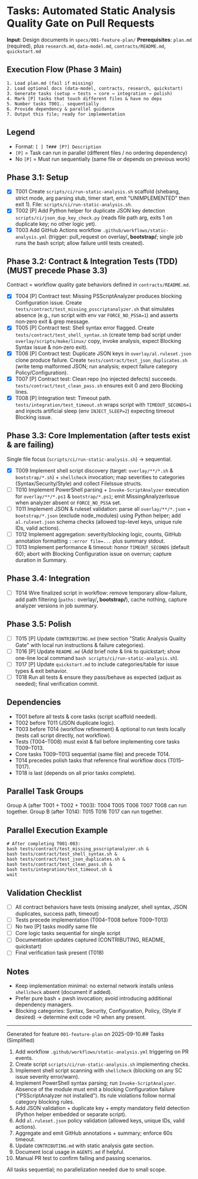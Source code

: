 # Tasks: Automated Static Analysis Quality Gate on Pull Requests

**Input**: Design documents in `specs/001-feature-plan/`
**Prerequisites**: `plan.md` (required), plus `research.md`, `data-model.md`, `contracts/README.md`, `quickstart.md`

## Execution Flow (Phase 3 Main)
```
1. Load plan.md (fail if missing)
2. Load optional docs (data-model, contracts, research, quickstart)
3. Generate tasks (setup → tests → core → integration → polish)
4. Mark [P] tasks that touch different files & have no deps
5. Number tasks T001.. sequentially
6. Provide dependency & parallel guidance
7. Output this file; ready for implementation
```

## Legend
- Format: `[ ] T### [P?] Description`
- `[P]` = Task can run in parallel (different files / no ordering dependency)
- No `[P]` = Must run sequentially (same file or depends on previous work)

## Phase 3.1: Setup
- [x] T001 Create `scripts/ci/run-static-analysis.sh` scaffold (shebang, strict mode, arg parsing stub, timer start, emit "UNIMPLEMENTED" then exit 1). File: `scripts/ci/run-static-analysis.sh`.
- [x] T002 [P] Add Python helper for duplicate JSON key detection `scripts/ci/json_dup_key_check.py` (reads file path arg, exits 1 on duplicate key; no other logic yet).
- [x] T003 Add GitHub Actions workflow `.github/workflows/static-analysis.yml` (trigger: pull_request on overlay/**, bootstrap/**; single job runs the bash script; allow failure until tests created).

## Phase 3.2: Contract & Integration Tests (TDD)  (MUST precede Phase 3.3)
Contract = workflow quality gate behaviors defined in `contracts/README.md`.
- [x] T004 [P] Contract test: Missing PSScriptAnalyzer produces blocking Configuration issue. Create `tests/contract/test_missing_psscriptanalyzer.sh` that simulates absence (e.g., run script with env var `FORCE_NO_PSSA=1`) and asserts non‑zero exit & grep message.
- [x] T005 [P] Contract test: Shell syntax error flagged. Create `tests/contract/test_shell_syntax.sh` (create temp bad script under `overlay/scripts/make/linux/` copy, invoke analysis, expect Blocking Syntax issue & non‑zero exit).
- [x] T006 [P] Contract test: Duplicate JSON keys in `overlay/al.ruleset.json` clone produce failure. Create `tests/contract/test_json_duplicates.sh` (write temp malformed JSON; run analysis; expect failure category Policy/Configuration).
- [x] T007 [P] Contract test: Clean repo (no injected defects) succeeds. `tests/contract/test_clean_pass.sh` ensures exit 0 and zero Blocking lines.
- [x] T008 [P] Integration test: Timeout path. `tests/integration/test_timeout.sh` wraps script with `TIMEOUT_SECONDS=1` and injects artificial sleep (env `INJECT_SLEEP=2`) expecting timeout Blocking issue.

## Phase 3.3: Core Implementation (after tests exist & are failing)
Single file focus (`scripts/ci/run-static-analysis.sh`) → sequential.
- [x] T009 Implement shell script discovery (target: `overlay/**/*.sh` & `bootstrap/*.sh`) + `shellcheck` invocation; map severities to categories (Syntax/Security/Style) and collect FileIssue structs.
- [ ] T010 Implement PowerShell parsing + `Invoke-ScriptAnalyzer` execution for `overlay/**/*.ps1` & `bootstrap/*.ps1`; emit MissingAnalyzerIssue when analyzer absent or `FORCE_NO_PSSA` set.
- [ ] T011 Implement JSON & ruleset validation: parse all `overlay/**/*.json` + `bootstrap/*.json` (exclude node_modules) using Python helper; add `al.ruleset.json` schema checks (allowed top-level keys, unique rule IDs, valid actions).
- [ ] T012 Implement aggregation: severity/blocking logic, counts, GitHub annotation formatting `::error file=...` plus summary stdout.
- [ ] T013 Implement performance & timeout: honor `TIMEOUT_SECONDS` (default 60); abort with Blocking Configuration issue on overrun; capture duration in Summary.

## Phase 3.4: Integration
- [ ] T014 Wire finalized script in workflow: remove temporary allow-failure, add path filtering (`paths:` overlay/**, bootstrap/**), cache nothing, capture analyzer versions in job summary.

## Phase 3.5: Polish
- [ ] T015 [P] Update `CONTRIBUTING.md` (new section "Static Analysis Quality Gate" with local run instructions & failure categories).
- [ ] T016 [P] Update `README.md` (Add brief note & link to quickstart; show one-line local command `bash scripts/ci/run-static-analysis.sh`).
- [ ] T017 [P] Update `quickstart.md` to include categories/table for issue types & exit behavior.
- [ ] T018 Run all tests & ensure they pass/behave as expected (adjust as needed); final verification commit.

## Dependencies
- T001 before all tests & core tasks (script scaffold needed).
- T002 before T011 (JSON duplicate logic).
- T003 before T014 (workflow refinement) & optional to run tests locally (tests call script directly, not workflow).
- Tests (T004–T008) must exist & fail before implementing core tasks T009–T013.
- Core tasks T009–T013 sequential (same file) and precede T014.
- T014 precedes polish tasks that reference final workflow docs (T015–T017).
- T018 is last (depends on all prior tasks complete).

## Parallel Task Groups
Group A (after T001 + T002 + T003): T004 T005 T006 T007 T008 can run together.
Group B (after T014): T015 T016 T017 can run together.

## Parallel Execution Example
```
# After completing T001-003:
bash tests/contract/test_missing_psscriptanalyzer.sh &
bash tests/contract/test_shell_syntax.sh &
bash tests/contract/test_json_duplicates.sh &
bash tests/contract/test_clean_pass.sh &
bash tests/integration/test_timeout.sh &
wait
```

## Validation Checklist
- [ ] All contract behaviors have tests (missing analyzer, shell syntax, JSON duplicates, success path, timeout)
- [ ] Tests precede implementation (T004–T008 before T009–T013)
- [ ] No two [P] tasks modify same file
- [ ] Core logic tasks sequential for single script
- [ ] Documentation updates captured (CONTRIBUTING, README, quickstart)
- [ ] Final verification task present (T018)

## Notes
- Keep implementation minimal: no external network installs unless `shellcheck` absent (document if added).
- Prefer pure bash + pwsh invocation; avoid introducing additional dependency managers.
- Blocking categories: Syntax, Security, Configuration, Policy, (Style if desired) → determine exit code >0 when any present.

---
Generated for feature `001-feature-plan` on 2025-09-10.## Tasks (Simplified)

1. Add workflow `.github/workflows/static-analysis.yml` triggering on PR events.
2. Create script `scripts/ci/run-static-analysis.sh` implementing checks.
3. Implement shell script scanning with `shellcheck` (blocking on any SC issue severity error/warn).
4. Implement PowerShell syntax parsing; run `Invoke-ScriptAnalyzer`. Absence of the module must emit a blocking Configuration failure ("PSScriptAnalyzer not installed"). Its rule violations follow normal category blocking rules.
5. Add JSON validation + duplicate key + empty mandatory field detection (Python helper embedded or separate script).
6. Add `al.ruleset.json` policy validation (allowed keys, unique IDs, valid actions).
7. Aggregate and emit GitHub annotations + summary; enforce 60s timeout.
8. Update `CONTRIBUTING.md` with static analysis gate section.
9. Document local usage in `AGENTS.md` if helpful.
10. Manual PR test to confirm failing and passing scenarios.

All tasks sequential; no parallelization needed due to small scope.

